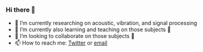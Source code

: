 ### Hi there 👋
<!-- **bagustris/bagustris** is a ✨ _special_ ✨ repository because its `README.md` (this file) appears on your GitHub profile. -->
- 🔭 I’m currently researching on acoustic, vibration, and signal processing
- 🌱 I’m currently also learning and teaching on those subjects 🔭
- 👯 I’m looking to collaborate on those subjects 🔭
- 📫 How to reach me: [Twitter](https://twitter.com/bagustris) or [email](mailto:bagus@ep.its.ac.id)
<!-- - 🤔 I’m looking for help with ... 
- 💬 Ask me about ...
- 😄 Pronouns: ...
- ⚡ Fun fact: ... -->

<!--
I am currently learning, teaching, and researching ~speech~ sound processing. Below are my repositories; most of them were made to accompany my research papers. Feel free to open issues and make pull requests. I will be happy if you wanna collaborate with me, in all areas. Reach me by email or Twitter.
-->
